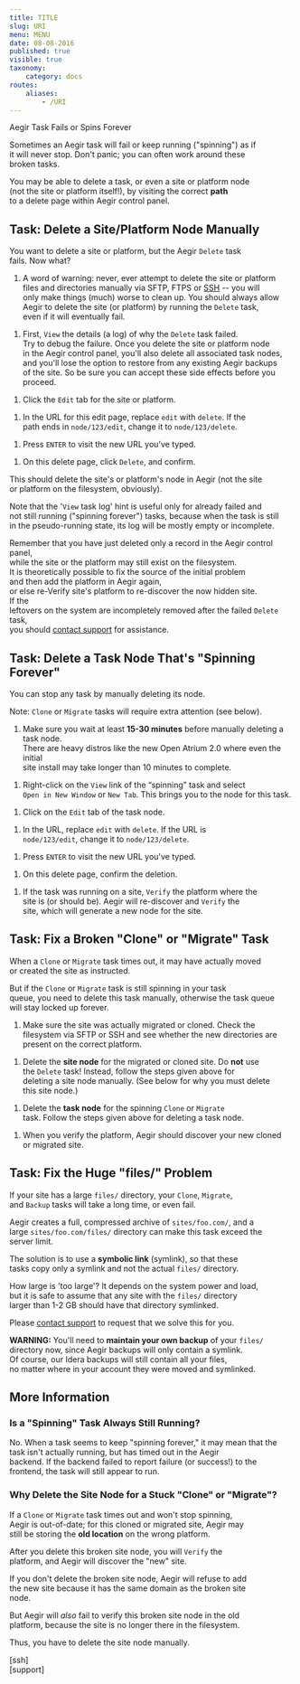 ```yaml
---
title: TITLE
slug: URI
menu: MENU
date: 08-08-2016
published: true
visible: true
taxonomy:
    category: docs
routes:
    aliases:
        - /URI
---
```

Aegir Task Fails or Spins Forever

Sometimes an Aegir task will fail or keep running ("spinning") as if\
it will never stop. Don't panic; you can often work around these\
broken tasks.

You may be able to delete a task, or even a site or platform node\
(not the site or platform itself!), by visiting the correct **path**\
to a delete page within Aegir control panel.

Task: Delete a Site/Platform Node Manually
------------------------------------------

You want to delete a site or platform, but the Aegir `Delete` task\
fails. Now what?

1.  A word of warning: never, ever attempt to delete the site or
    platform\
    files and directories manually via SFTP, FTPS or [SSH](ssh) -- you
    will\
    only make things (much) worse to clean up. You should always allow\
    Aegir to delete the site (or platform) by running the `Delete`
    task,\
    even if it will eventually fail.

<!-- -->

1.  First, `View` the details (a log) of why the `Delete` task failed.\
    Try to debug the failure. Once you delete the site or platform node\
    in the Aegir control panel, you'll also delete all associated task
    nodes,\
    and you'll lose the option to restore from any existing Aegir
    backups\
    of the site. So be sure you can accept these side effects before
    you proceed.

<!-- -->

1.  Click the `Edit` tab for the site or platform.

<!-- -->

1.  In the URL for this edit page, replace `edit` with `delete`. If the\
    path ends in `node/123/edit`, change it to `node/123/delete`.

<!-- -->

1.  Press `ENTER` to visit the new URL you've typed.

<!-- -->

1.  On this delete page, click `Delete`, and confirm.

This should delete the site's or platform's node in Aegir (not the site\
or platform on the filesystem, obviously).

Note that the '`View` task log' hint is useful only for already failed
and\
not still running ("spinning forever") tasks, because when the task is
still\
in the pseudo-running state, its log will be mostly empty or incomplete.

Remember that you have just deleted only a record in the Aegir control
panel,\
while the site or the platform may still exist on the filesystem.\
It is theoretically possible to fix the source of the initial problem\
and then add the platform in Aegir again,\
or else re-Verify site's platform to re-discover the now hidden site.\
If the\
leftovers on the system are incompletely removed after the failed
`Delete` task,\
you should [contact support](support) for assistance.

Task: Delete a Task Node That's "Spinning Forever"
--------------------------------------------------

You can stop any task by manually deleting its node.

Note: `Clone` or `Migrate` tasks will require extra attention (see
below).

1.  Make sure you wait at least **15-30 minutes** before manually
    deleting a task node.\
    There are heavy distros like the new Open Atrium 2.0 where even the
    initial\
    site install may take longer than 10 minutes to complete.

<!-- -->

1.  Right-click on the `View` link of the “spinning” task and select\
    `Open in New Window` or `New Tab`. This brings you to the node for
    this task.

<!-- -->

1.  Click on the `Edit` tab of the task node.

<!-- -->

1.  In the URL, replace `edit` with `delete`. If the URL is\
    `node/123/edit`, change it to `node/123/delete`.

<!-- -->

1.  Press `ENTER` to visit the new URL you've typed.

<!-- -->

1.  On this delete page, confirm the deletion.

<!-- -->

1.  If the task was running on a site, `Verify` the platform where the\
    site is (or should be). Aegir will re-discover and `Verify` the\
    site, which will generate a new node for the site.

Task: Fix a Broken "Clone" or "Migrate" Task
--------------------------------------------

When a `Clone` or `Migrate` task times out, it may have actually moved\
or created the site as instructed.

But if the `Clone` or `Migrate` task is still spinning in your task\
queue, you need to delete this task manually, otherwise the task queue\
will stay locked up forever.

1.  Make sure the site was actually migrated or cloned. Check the\
    filesystem via SFTP or SSH and see whether the new directories are\
    present on the correct platform.

<!-- -->

1.  Delete the **site node** for the migrated or cloned site. Do **not**
    use\
    the `Delete` task! Instead, follow the steps given above for\
    deleting a site node manually. (See below for why you must delete\
    this site node.)

<!-- -->

1.  Delete the **task node** for the spinning `Clone` or `Migrate`\
    task. Follow the steps given above for deleting a task node.

<!-- -->

1.  When you verify the platform, Aegir should discover your new cloned\
    or migrated site.

Task: Fix the Huge "files/" Problem
-----------------------------------

If your site has a large `files/` directory, your `Clone`, `Migrate`,\
and `Backup` tasks will take a long time, or even fail.

Aegir creates a full, compressed archive of `sites/foo.com/`, and a\
large `sites/foo.com/files/` directory can make this task exceed the\
server limit.

The solution is to use a **symbolic link** (symlink), so that these\
tasks copy only a symlink and not the actual `files/` directory.

How large is 'too large'? It depends on the system power and load,\
but it is safe to assume that any site with the `files/` directory\
larger than 1-2 GB should have that directory symlinked.

Please [contact support](support) to request that we solve this for you.

**WARNING:** You'll need to **maintain your own backup** of your
`files/`\
directory now, since Aegir backups will only contain a symlink.\
Of course, our Idera backups will still contain all your files,\
no matter where in your account they were moved and symlinked.

More Information
----------------

### Is a "Spinning" Task Always Still Running?

No. When a task seems to keep "spinning forever," it may mean that the\
task isn't actually running, but has timed out in the Aegir\
backend. If the backend failed to report failure (or success!) to the\
frontend, the task will still appear to run.

### Why Delete the Site Node for a Stuck "Clone" or "Migrate"?

If a `Clone` or `Migrate` task times out and won't stop spinning,\
Aegir is out-of-date; for this cloned or migrated site, Aegir may\
still be storing the **old location** on the wrong platform.

After you delete this broken site node, you will `Verify` the\
platform, and Aegir will discover the "new" site.

If you don't delete the broken site node, Aegir will refuse to add\
the new site because it has the same domain as the broken site\
node.

But Aegir will *also* fail to verify this broken site node in the old\
platform, because the site is no longer there in the filesystem.

Thus, you have to delete the site node manually.

\[ssh\]\
\[support\]
